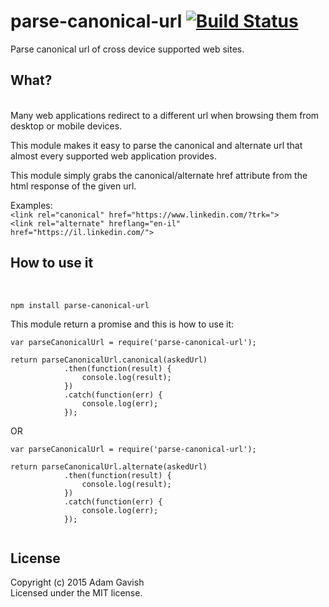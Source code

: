 # parse-canonical-url [![Build Status](https://secure.travis-ci.org/agavish/parse-canonical-url.png?branch=master)](http://travis-ci.org/agavish/parse-canonical-url)
Parse canonical url of cross device supported web sites.

## What?
<br>
Many web applications redirect to a different url when browsing them from desktop or mobile devices.

This module makes it easy to parse the canonical and alternate url that almost every supported web application provides.

This module simply grabs the canonical/alternate href attribute from the html response of the given url.

Examples:<br>
 `<link rel="canonical" href="https://www.linkedin.com/?trk=">`<br>
 `<link rel="alternate" hreflang="en-il" href="https://il.linkedin.com/">`

## How to use it
<br>

`npm install parse-canonical-url`

This module return a promise and this is how to use it:

```
var parseCanonicalUrl = require('parse-canonical-url');

return parseCanonicalUrl.canonical(askedUrl)
            .then(function(result) {
                console.log(result);
            })
            .catch(function(err) {
                console.log(err);
            });
```
OR
```
var parseCanonicalUrl = require('parse-canonical-url');

return parseCanonicalUrl.alternate(askedUrl)
            .then(function(result) {
                console.log(result);
            })
            .catch(function(err) {
                console.log(err);
            });
            
```


## License

Copyright (c) 2015 Adam Gavish  
Licensed under the MIT license.
